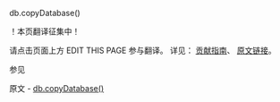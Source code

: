  db.copyDatabase()

 ！本页翻译征集中！

请点击页面上方 EDIT THIS PAGE 参与翻译。
详见：
[贡献指南]( https://github.com/JinMuInfo/MongoDB-Manual-zh/blob/master/CONTRIBUTING.md )、
[原文链接](  https://docs.mongodb.com/manual/reference/method/db.copyDatabase/  )。

 参见

原文 - [db.copyDatabase()]( https://docs.mongodb.com/manual/reference/method/db.copyDatabase/ )


